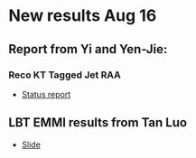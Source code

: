 # New results Aug 16

## Report from Yi and Yen-Jie:

### Reco KT Tagged Jet RAA
   * [Status report](Aug16Files/yi-yenjie/20190816-JetWorkshop-yenjie-v0.pdf)
  
  
## LBT EMMI results from Tan Luo
   * [Slide](Aug16Files/Emmi_diagram_LBT.pdf)
